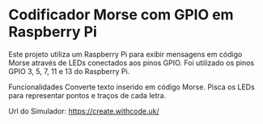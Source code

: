 # Codificador Morse com GPIO em Raspberry Pi

Este projeto utiliza um Raspberry Pi para exibir mensagens em código Morse através de LEDs conectados aos pinos GPIO.
Foi utilizado os pinos GPIO 3, 5, 7, 11 e 13 do Raspberry Pi. 

Funcionalidades
Converte texto inserido em código Morse.
Pisca os LEDs para representar pontos e traços de cada letra.

Url do Simulador: https://create.withcode.uk/

